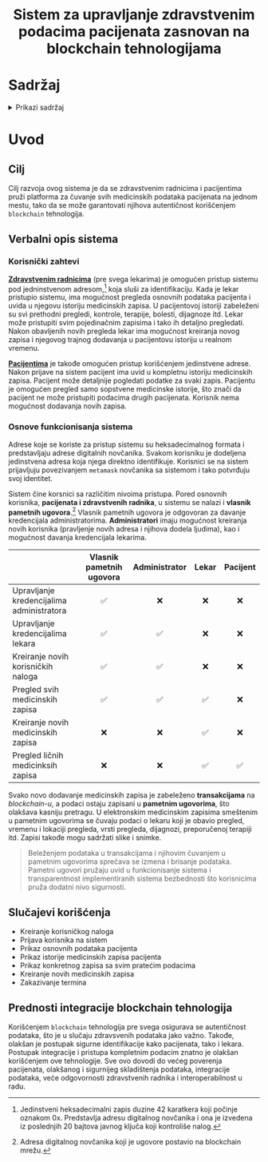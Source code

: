 <h1 align="center">
Sistem za upravljanje zdravstvenim podacima pacijenata zasnovan na blockchain tehnologijama
</h1>

# Sadržaj

<details>
<summary>Prikazi sadržaj</summary>

1. [Uvod](#uvod)
   1. [Cilj](#cilj)
   2. [Verbalni opis sistema](#verbalni-opis-sistema)
      1. [Korisnički zahtevi](#korisnički-zahtevi)
      2. [Osnove funkcionisanja sistema](#osnove-funkcionisanja-sistema)
   3. [Slučajevi korišćenja](#slučajevi-korišćenja)
   4. [Prednosti integracije blockchain tehnologija](#prednosti-integracije-blockchain-tehnologija)

</details>

# Uvod

## Cilj

Cilj razvoja ovog sistema je da se zdravstvenim radnicima i pacijentima pruži platforma za čuvanje svih medicinskih podataka pacijenata na jednom mestu, tako da se može garantovati njihova autentičnost korišćenjem `blockchain` tehnologija.

## Verbalni opis sistema

### Korisnički zahtevi

<ins>**Zdravstvenim radnicima**</ins> (pre svega lekarima) je omogućen pristup sistemu pod jedninstvenom adresom,[^1] koja sluši za identifikaciju. Kada je lekar pristupio sistemu, ima mogućnost pregleda osnovnih podataka pacijenta i uvida u njegovu istoriju medicinskih zapisa. U pacijentovoj istoriji zabeleženi su svi prethodni pregledi, kontrole, terapije, bolesti, dijagnoze itd. Lekar može pristupiti svim pojedinačnim zapisima i tako ih detaljno pregledati. Nakon obavljenih novih pregleda lekar ima mogućnost kreiranja novog zapisa i njegovog trajnog dodavanja u pacijentovu istoriju u realnom vremenu.

[^1]: Jedinstveni heksadecimalni zapis duzine 42 karatkera koji počinje oznakom 0x. Predstavlja adresu digitalnog novčanika i ona je izvedena iz poslednjih 20 bajtova javnog ključa koji kontroliše nalog.

<ins>**Pacijentima**</ins> je takođe omogućen pristup korišćenjem jedinstvene adrese. Nakon prijave na sistem pacijent ima uvid u kompletnu istoriju medicinskih zapisa. Pacijent može detaljnije pogledati podatke za svaki zapis. Pacijentu je omogućen pregled samo sopstvene medicinske istorije, što znači da pacijent ne može pristupiti podacima drugih pacijenata. Korisnik nema mogućnost dodavanja novih zapisa.

### Osnove funkcionisanja sistema

Adrese koje se koriste za pristup sistemu su heksadecimalnog formata i predstavljaju adrese digitalnih novčanika. Svakom korisniku je dodeljena jedinstvena adresa koja njega direktno identifikuje. Korisnici se na sistem prijavljuju povezivanjem `metamask` novčanika sa sistemom i tako potvrđuju svoj identitet.

Sistem čine korsnici sa različitim nivoima pristupa. Pored osnovnih korisnika, **pacijenata i zdravstvenih radnika**, u sistemu se nalazi i **vlasnik pametnih ugovora**.[^2] Vlasnik pametnih ugovora je odgovoran za davanje kredencijala administratorima. **Administratori** imaju mogućnost kreiranja novih korisnika (pravljenje novih adresa i njihova dodela ljudima), kao i mogućnost davanja kredencijala lekarima.

[^2]: Adresa digitalnog novčanika koji je ugovore postavio na blockchain mrežu.

<center>

|                                           | Vlasnik pametnih ugovora | Administrator | Lekar | Pacijent |
| :---------------------------------------- | :----------------------: | :-----------: | :---: | :------: |
| Upravljanje kredencijalima administratora |            ✅            |      ❌       |  ❌   |    ❌    |
| Upravljanje kredencijalima lekara         |            ✅            |      ✅       |  ❌   |    ❌    |
| Kreiranje novih korisničkih naloga        |            ✅            |      ✅       |  ❌   |    ❌    |
| Pregled svih medicinskih zapisa           |            ✅            |      ✅       |  ✅   |    ❌    |
| Kreiranje novih medicinskih zapisa        |            ❌            |      ❌       |  ✅   |    ❌    |
| Pregled ličnih medicinksih zapisa         |            ❌            |      ❌       |  ✅   |    ✅    |

</center>

Svako novo dodavanje medicinskih zapisa je zabeleženo **transakcijama** na _blockchain-u_, a podaci ostaju zapisani u **pametnim ugovorima**, što olakšava kasniju pretragu. U elektronskim medicinskim zapisima smeštenim u pametnim ugovorima se čuvaju podaci o lekaru koji je obavio pregled, vremenu i lokaciji pregleda, vrsti pregleda, dijagnozi, preporučenoj terapiji itd. Zapisi takođe mogu sadržati slike i snimke.

> Beleženjem podataka u transakcijama i njihovim čuvanjem u pametnim ugovorima sprečava se izmena i brisanje podataka. Pametni ugovori pružaju uvid u funkcionisanje sistema i transparentnost implementiranih sistema bezbednosti što korisnicima pruža dodatni nivo sigurnosti.

## Slučajevi korišćenja

- Kreiranje korisničkog naloga
- Prijava korisnika na sistem
- Prikaz osnovnih podataka pacijenta
- Prikaz istorije medicinskih zapisa pacijenta
- Prikaz konkretnog zapisa sa svim pratećim podacima
- Kreiranje novih medicinskih zapisa
- Zakazivanje termina

## Prednosti integracije blockchain tehnologija

Korišćenjem `blockchain` tehnologija pre svega osigurava se autentičnost podataka, što je u slučaju zdravsvenih podataka jako važno. Takođe, olakšan je postupak sigurne identifikacije kako pacijenata, tako i lekara. Postupak integracije i pristupa kompletnim podacim znatno je olakšan korišćenjem ove tehnologije. Sve ovo dovodi do većeg poverenja pacijenata, olakšanog i sigurnijeg skladištenja podataka, integracije podataka, veće odgovornosti zdravstvenih radnika i interoperabilnost u radu.

